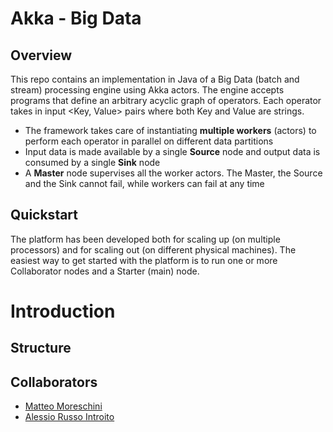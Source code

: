 # Akka - Big Data

## Overview
This repo contains an implementation in Java of a Big Data (batch and stream) processing engine using Akka actors. The engine accepts programs that define an arbitrary acyclic graph of operators. Each operator takes in input <Key, Value> pairs where both Key and Value are strings. 

- The framework takes care of instantiating **multiple workers** (actors) to perform each operator in parallel on different data partitions
- Input data is made available by a single **Source** node and output data is consumed by a single **Sink** node
- A **Master** node supervises all the worker actors. The Master, the Source and the Sink cannot fail, while workers can fail at any time

## Quickstart
The platform has been developed both for scaling up (on multiple processors) and for scaling out (on different physical machines). The easiest way to get started with the platform is to run one or more Collaborator nodes and a Starter (main) node. 

# Introduction


## Structure


## Collaborators

- [Matteo Moreschini](https://github.com/teomores)
- [Alessio Russo Introito](https://github.com/russointroitoa)
